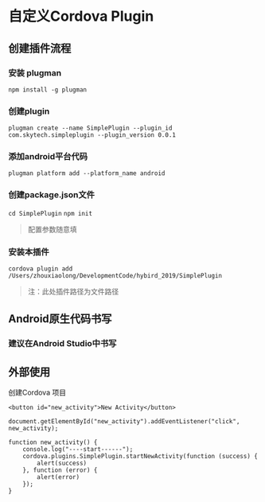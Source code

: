 # 自定义Cordova Plugin

## 创建插件流程
### 安装 plugman
`npm install -g plugman`

### 创建plugin
`plugman create --name SimplePlugin --plugin_id com.skytech.simpleplugin --plugin_version 0.0.1`

### 添加android平台代码

`plugman platform add --platform_name android `

### 创建package.json文件
`cd SimplePlugin`
`npm init`

> 配置参数随意填

### 安装本插件
`cordova plugin add /Users/zhouxiaolong/DevelopmentCode/hybird_2019/SimplePlugin`

>注：此处插件路径为文件路径

## Android原生代码书写
### 建议在Android Studio中书写

## 外部使用

创建Cordova 项目

```
<button id="new_activity">New Activity</button>
```

```
document.getElementById("new_activity").addEventListener("click", new_activity);

function new_activity() {
    console.log("----start------");
    cordova.plugins.SimplePlugin.startNewActivity(function (success) {
        alert(success)
    }, function (error) {
        alert(error)
    });
}
```


